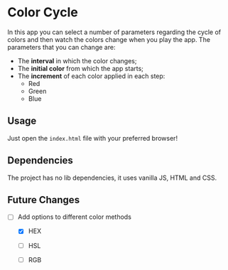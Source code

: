 # Color Cycle 
In this app you can select a number of parameters regarding the cycle of colors
and then watch the colors change when you play the app.
The parameters that you can change are:

* The **interval** in which the color changes;
* The **initial color** from which the app starts;
* The **increment** of each color applied in each step:
    * Red
    * Green
    * Blue


## Usage
Just open the `index.html` file with your preferred browser!

## Dependencies
The project has no lib dependencies, it uses vanilla JS, HTML and CSS. 

## Future Changes
- [ ] Add options to different color methods
    - [x] HEX
    - [ ] HSL
    - [ ] RGB


